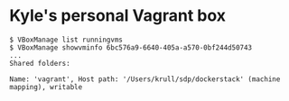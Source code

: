 # Kyle's personal Vagrant box

```
$ VBoxManage list runningvms
$ VBoxManage showvminfo 6bc576a9-6640-405a-a570-0bf244d50743
...
Shared folders:  

Name: 'vagrant', Host path: '/Users/krull/sdp/dockerstack' (machine mapping), writable

```


